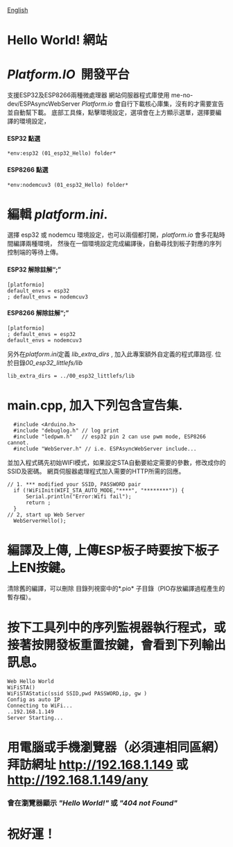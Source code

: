 [English](./README.MD)
# Hello World! 網站
# *Platform.IO*  開發平台
 支援ESP32及ESP8266兩種微處理器
 網站伺服器程式庫使用 me-no-dev/ESPAsyncWebServer
 *Platform.io* 會自行下載核心庫集，沒有的才需要宣告並自動幫下載。
 底部工具條，點擊環境設定，選項會在上方顯示選單，選擇要編譯的環境設定，
#### ESP32 點選
```
*env:esp32 (01_esp32_Hello) folder*
```
#### ESP8266 點選
```
*env:nodemcuv3 (01_esp32_Hello) folder*
```
# 編輯 *platform.ini*.
 選擇 esp32 或 nodemcu 環境設定，也可以兩個都打開，*platform.io* 會多花點時間編譯兩種環境，
 然後在一個環境設定完成編譯後，自動尋找到板子對應的序列控制端的等待上傳。
#### ESP32 解除註解“;”
```
[platformio]
default_envs = esp32
; default_envs = nodemcuv3
```
#### ESP8266 解除註解“;”
```
[platformio]
; default_envs = esp32
default_envs = nodemcuv3
```
 另外在*platform.ini*定義 *lib_extra_dirs*  , 加入此專案額外自定義的程式庫路徑.
 位於目錄*00_esp32_littlefs/lib*

```
lib_extra_dirs = ../00_esp32_littlefs/lib
```
# main.cpp, 加入下列包含宣告集.
```
  #include <Arduino.h> 
  #include "debuglog.h" // log print
  #include "ledpwm.h"   // esp32 pin 2 can use pwm mode, ESP8266 cannot.
  #include "WebServer.h" // i.e. ESPAsyncWebServer include...
```

 並加入程式碼先初始WIFI模式，如果設定STA自動要給定需要的參數，修改成你的SSID及密碼。
 網頁伺服器處理程式加入需要的HTTP所需的回應。
```
// 1. *** modified your SSID, PASSWORD pair 
  if (!WiFiInit(WIFI_STA_AUTO_MODE,"****", "********")) {
      Serial.println("Error:Wifi fail");
      return ;
  } 
// 2, start up Web Server
  WebServerHello();
```
# 編譯及上傳, 上傳ESP板子時要按下板子上EN按鍵。
  清除舊的編譯，可以刪除 目錄列視窗中的*.pio* 子目錄（PIO存放編譯過程產生的暫存檔）。

# 按下工具列中的序列監視器執行程式，或接著按開發板重置按鍵，會看到下列輸出訊息。
```
Web Hello World
WiFiSTA() 
WiFiSTAStatic(ssid SSID,pwd PASSWORD,ip, gw ) 
Config as auto IP
Connecting to WiFi...
..192.168.1.149
Server Starting...
```
# 用電腦或手機瀏覽器（必須連相同區網）拜訪網址 http://192.168.1.149 或 http://192.168.1.149/any

### 會在瀏覽器顯示 *"Hello World!"* 或 *"404 not Found"*

# 祝好運！